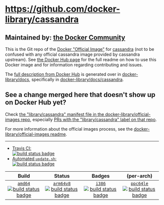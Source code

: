 # https://github.com/docker-library/cassandra

## Maintained by: [the Docker Community](https://github.com/docker-library/cassandra)

This is the Git repo of the [Docker "Official Image"](https://docs.docker.com/docker-hub/official_repos/) for [cassandra](https://hub.docker.com/_/cassandra/) (not to be confused with any official cassandra image provided by cassandra upstream). See [the Docker Hub page](https://hub.docker.com/_/cassandra/) for the full readme on how to use this Docker image and for information regarding contributing and issues.

The [full description from Docker Hub](https://hub.docker.com/_/cassandra/) is generated over in [docker-library/docs](https://github.com/docker-library/docs), specifically in [docker-library/docs/cassandra](https://github.com/docker-library/docs/tree/master/cassandra).

## See a change merged here that doesn't show up on Docker Hub yet?

Check [the "library/cassandra" manifest file in the docker-library/official-images repo](https://github.com/docker-library/official-images/blob/master/library/cassandra), especially [PRs with the "library/cassandra" label on that repo](https://github.com/docker-library/official-images/labels/library%2Fcassandra).

For more information about the official images process, see the [docker-library/official-images readme](https://github.com/docker-library/official-images/blob/master/README.md).

---

-	[Travis CI:  
	![build status badge](https://img.shields.io/travis/docker-library/cassandra/master.svg)](https://travis-ci.org/docker-library/cassandra/branches)
-	[Automated `update.sh`:  
	![build status badge](https://doi-janky.infosiftr.net/job/update.sh/job/cassandra/badge/icon)](https://doi-janky.infosiftr.net/job/update.sh/job/cassandra)

| Build | Status | Badges | (per-arch) |
|:-:|:-:|:-:|:-:|
| [`amd64`<br />![build status badge](https://doi-janky.infosiftr.net/job/multiarch/job/amd64/job/cassandra/badge/icon)](https://doi-janky.infosiftr.net/job/multiarch/job/amd64/job/cassandra) | [`arm64v8`<br />![build status badge](https://doi-janky.infosiftr.net/job/multiarch/job/arm64v8/job/cassandra/badge/icon)](https://doi-janky.infosiftr.net/job/multiarch/job/arm64v8/job/cassandra) | [`i386`<br />![build status badge](https://doi-janky.infosiftr.net/job/multiarch/job/i386/job/cassandra/badge/icon)](https://doi-janky.infosiftr.net/job/multiarch/job/i386/job/cassandra) | [`ppc64le`<br />![build status badge](https://doi-janky.infosiftr.net/job/multiarch/job/ppc64le/job/cassandra/badge/icon)](https://doi-janky.infosiftr.net/job/multiarch/job/ppc64le/job/cassandra) |

<!-- THIS FILE IS GENERATED BY https://github.com/docker-library/docs/blob/master/generate-repo-stub-readme.sh -->

